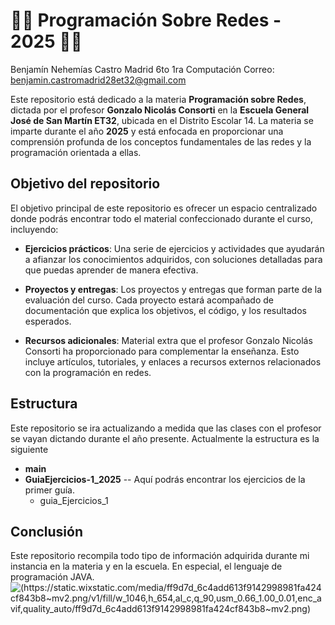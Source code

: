 # 👨‍💻 Programación Sobre Redes - 2025 👨‍💻

Benjamín Nehemías Castro Madrid 6to 1ra Computación
Correo: benjamin.castromadrid28et32@gmail.com

Este repositorio está dedicado a la materia **Programación sobre Redes**, dictada por el profesor **Gonzalo Nicolás Consorti** en la **Escuela General José de San Martín ET32**, ubicada en el Distrito Escolar 14. La materia se imparte durante el año **2025** y está enfocada en proporcionar una comprensión profunda de los conceptos fundamentales de las redes y la programación orientada a ellas.

## Objetivo del repositorio

El objetivo principal de este repositorio es ofrecer un espacio centralizado donde podrás encontrar todo el material confeccionado durante el curso, incluyendo:
    
-   **Ejercicios prácticos**: Una serie de ejercicios y actividades que ayudarán a afianzar los conocimientos adquiridos, con soluciones detalladas para que puedas aprender de manera efectiva.
    
-   **Proyectos y entregas**: Los proyectos y entregas que forman parte de la evaluación del curso. Cada proyecto estará acompañado de documentación que explica los objetivos, el código, y los resultados esperados.
    
-   **Recursos adicionales**: Material extra que el profesor Gonzalo Nicolás Consorti ha proporcionado para complementar la enseñanza. Esto incluye artículos, tutoriales, y enlaces a recursos externos relacionados con la programación en redes.

## Estructura
Este repositorio se ira actualizando a medida que las clases con el profesor se vayan dictando durante el año presente. Actualmente la estructura es la siguiente
 - **main**
 - **GuiaEjercicios-1_2025** -- Aquí podrás encontrar los ejercicios de la primer guía.
	 - guia_Ejercicios_1 

## Conclusión
Este repositorio recompila todo tipo de información adquirida durante mi instancia en la materia y en la escuela.
En especial, el lenguaje de programación JAVA.
![(https://static.wixstatic.com/media/ff9d7d_6c4add613f9142998981fa424cf843b8~mv2.png/v1/fill/w_1046,h_654,al_c,q_90,usm_0.66_1.00_0.01,enc_avif,quality_auto/ff9d7d_6c4add613f9142998981fa424cf843b8~mv2.png)](https://static.wixstatic.com/media/ff9d7d_6c4add613f9142998981fa424cf843b8~mv2.png/v1/fill/w_1046,h_654,al_c,q_90,usm_0.66_1.00_0.01,enc_avif,quality_auto/ff9d7d_6c4add613f9142998981fa424cf843b8~mv2.png)

